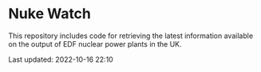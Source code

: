 # Nuke Watch

This repository includes code for retrieving the latest information available on the output of EDF nuclear power plants in the UK.

Last updated: 2022-10-16 22:10
